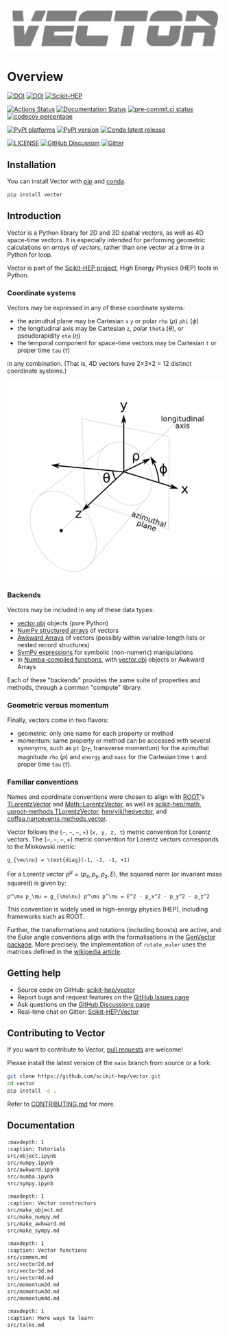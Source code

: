 ![](_images/LogoSrc.svg)

# Overview

[![DOI][zenodo-badge]][zenodo-link]
[![DOI][joss-badge]][joss-link]
[![Scikit-HEP][sk-badge]][sk-link]

[![Actions Status][actions-badge]][actions-link]
[![Documentation Status][rtd-badge]][rtd-link]
[![pre-commit.ci status][pre-commit-badge]][pre-commit-link]
[![codecov percentage][codecov-badge]][codecov-link]

[![PyPI platforms][pypi-platforms]][pypi-link]
[![PyPI version][pypi-version]][pypi-link]
[![Conda latest release][conda-version]][conda-link]

[![LICENSE][license-badge]][license-link]
[![GitHub Discussion][github-discussions-badge]][github-discussions-link]
[![Gitter][gitter-badge]][gitter-link]

## Installation

You can install Vector with [pip](https://pypi.org/project/vector/) and [conda](https://anaconda.org/conda-forge/vector).

```bash
pip install vector
```

## Introduction

Vector is a Python library for 2D and 3D spatial vectors, as well as 4D space-time vectors. It is especially intended for performing geometric calculations on _arrays of vectors_, rather than one vector at a time in a Python for loop.

Vector is part of the [Scikit-HEP project](https://scikit-hep.org/), High Energy Physics (HEP) tools in Python.

### Coordinate systems

Vectors may be expressed in any of these coordinate systems:

- the azimuthal plane may be Cartesian `x` `y` or polar `rho` ($\rho$) `phi` ($\phi$)
- the longitudinal axis may be Cartesian `z`, polar `theta` ($\theta$), or pseudorapidity `eta` ($\eta$)
- the temporal component for space-time vectors may be Cartesian `t` or proper time `tau` ($\tau$)

in any combination. (That is, 4D vectors have 2×3×2 = 12 distinct coordinate systems.)

![](_images/coordinate-systems.svg)

### Backends

Vectors may be included in any of these data types:

- [vector.obj](src/make_object.md) objects (pure Python)
- [NumPy structured arrays](https://numpy.org/doc/stable/user/basics.rec.html) of vectors
- [Awkward Arrays](https://awkward-array.org/) of vectors (possibly within variable-length lists or nested record structures)
- [SymPy expressions](https://www.sympy.org/en/index.html) for symbolic (non-numeric) manipulations
- In [Numba-compiled functions](https://numba.pydata.org/), with [vector.obj](src/make_object.md) objects or Awkward Arrays

Each of these "backends" provides the same suite of properties and methods, through a common "compute" library.

### Geometric versus momentum

Finally, vectors come in two flavors:

- geometric: only one name for each property or method
- momentum: same property or method can be accessed with several synonyms, such as `pt` ($p_T$, transverse momentum) for the azimuthal magnitude `rho` ($\rho$) and `energy` and `mass` for the Cartesian time `t` and proper time `tau` ($\tau$).

### Familiar conventions

Names and coordinate conventions were chosen to align with [ROOT](https://root.cern/)'s [TLorentzVector](https://root.cern.ch/doc/master/classTLorentzVector.html) and [Math::LorentzVector](https://root.cern.ch/doc/master/classROOT_1_1Math_1_1LorentzVector.html), as well as [scikit-hep/math](https://github.com/scikit-hep/scikit-hep/tree/master/skhep/math), [uproot-methods TLorentzVector](https://github.com/scikit-hep/uproot3-methods/blob/master/uproot3_methods/classes/TLorentzVector.py), [henryiii/hepvector](https://github.com/henryiii/hepvector), and [coffea.nanoevents.methods.vector](https://coffea-hep.readthedocs.io/en/latest/modules/coffea.nanoevents.methods.vector.html).

Vector follows the $(-, -, -, +)$ (`x, y, z, t`) metric convention for Lorentz vectors. The $(-,-,-,+)$ metric convention for Lorentz vectors corresponds to the Minkowski metric:

```{math}
g_{\mu\nu} = \text{diag}(-1, -1, -1, +1)
```

For a Lorentz vector $p^\mu = (p_x, p_y, p_z, E)$, the squared norm (or invariant mass squared) is given by:

```{math}
p^\mu p_\mu = g_{\mu\nu} p^\mu p^\nu = E^2 - p_x^2 - p_y^2 - p_z^2
```

This convention is widely used in high-energy physics (HEP), including frameworks such as ROOT.

Further, the transformations and rotations (including boosts) are active, and the Euler angle conventions align with the formalisations in the [GenVector package](https://root.cern/topical/GenVector.pdf). More precisely, the implementation of `rotate_euler` uses the matrices defined in the [wikipedia article](https://en.wikipedia.org/wiki/Euler_angles#Rotation_matrix).

## Getting help

- Source code on GitHub: [scikit-hep/vector](https://github.com/scikit-hep/vector)
- Report bugs and request features on the [GitHub Issues page](https://github.com/scikit-hep/vector/issues)
- Ask questions on the [GitHub Discussions page](https://github.com/scikit-hep/vector/discussions)
- Real-time chat on Gitter: [Scikit-HEP/Vector](https://gitter.im/Scikit-HEP/vector)

## Contributing to Vector

If you want to contribute to Vector, [pull requests](https://github.com/scikit-hep/vector/pulls) are welcome!

Please install the latest version of the `main` branch from source or a fork:

```bash
git clone https://github.com/scikit-hep/vector.git
cd vector
pip install -e .
```

Refer to [CONTRIBUTING.md](https://github.com/scikit-hep/vector/blob/main/.github/CONTRIBUTING.md) for more.

## Documentation

```{toctree}
:maxdepth: 1
:caption: Tutorials
src/object.ipynb
src/numpy.ipynb
src/awkward.ipynb
src/numba.ipynb
src/sympy.ipynb
```

```{toctree}
:maxdepth: 1
:caption: Vector constructors
src/make_object.md
src/make_numpy.md
src/make_awkward.md
src/make_sympy.md
```

```{toctree}
:maxdepth: 1
:caption: Vector functions
src/common.md
src/vector2d.md
src/vector3d.md
src/vector4d.md
src/momentum2d.md
src/momentum3d.md
src/momentum4d.md
```

```{toctree}
:maxdepth: 1
:caption: More ways to learn
src/talks.md
```

[actions-badge]: https://github.com/scikit-hep/vector/actions/workflows/ci.yml/badge.svg
[actions-link]: https://github.com/scikit-hep/vector/actions
[codecov-badge]: https://codecov.io/gh/scikit-hep/vector/branch/main/graph/badge.svg?token=YBv60ueORQ
[codecov-link]: https://codecov.io/gh/scikit-hep/vector
[conda-version]: https://img.shields.io/conda/vn/conda-forge/vector.svg
[conda-link]: https://github.com/conda-forge/vector-feedstock
[github-discussions-badge]: https://img.shields.io/static/v1?label=Discussions&message=Ask&color=blue&logo=github
[github-discussions-link]: https://github.com/scikit-hep/vector/discussions
[gitter-badge]: https://badges.gitter.im/Scikit-HEP/vector.svg
[gitter-link]: https://gitter.im/Scikit-HEP/vector?utm_source=badge&utm_medium=badge&utm_campaign=pr-badge&utm_content=badge
[joss-badge]: https://joss.theoj.org/papers/10.21105/joss.07791/status.svg
[joss-link]: https://doi.org/10.21105/joss.07791
[license-badge]: https://img.shields.io/badge/License-BSD_3--Clause-blue.svg
[license-link]: https://opensource.org/licenses/BSD-3-Clause
[pre-commit-badge]: https://results.pre-commit.ci/badge/github/scikit-hep/vector/main.svg
[pre-commit-link]: https://results.pre-commit.ci/repo/github/scikit-hep/vector
[pypi-link]: https://pypi.org/project/vector/
[pypi-platforms]: https://img.shields.io/pypi/pyversions/vector
[pypi-version]: https://badge.fury.io/py/vector.svg
[rtd-badge]: https://readthedocs.org/projects/vector/badge/?version=latest
[rtd-link]: https://vector.readthedocs.io/en/latest/?badge=latest
[sk-badge]: https://scikit-hep.org/assets/images/Scikit--HEP-Project-blue.svg
[sk-link]: https://scikit-hep.org/
[zenodo-badge]: https://zenodo.org/badge/DOI/10.5281/zenodo.15263860.svg
[zenodo-link]: https://zenodo.org/records/15263860

